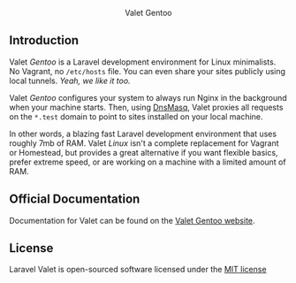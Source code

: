 <p align="center">Valet Gentoo</p>

## Introduction

Valet *Gentoo* is a Laravel development environment for Linux minimalists. No Vagrant, no `/etc/hosts` file. You can even share your sites publicly using local tunnels. _Yeah, we like it too._

Valet *Gentoo* configures your system to always run Nginx in the background when your machine starts. Then, using [DnsMasq](https://en.wikipedia.org/wiki/Dnsmasq), Valet proxies all requests on the `*.test` domain to point to sites installed on your local machine.

In other words, a blazing fast Laravel development environment that uses roughly 7mb of RAM. Valet *Linux* isn't a complete replacement for Vagrant or Homestead, but provides a great alternative if you want flexible basics, prefer extreme speed, or are working on a machine with a limited amount of RAM.

## Official Documentation

Documentation for Valet can be found on the [Valet Gentoo website](https://drewwaltonstech.github.io/valet-gentoo/).

## License

Laravel Valet is open-sourced software licensed under the [MIT license](http://opensource.org/licenses/MIT)